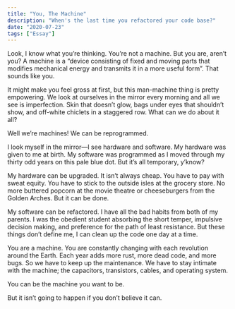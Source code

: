 ```yaml
---
title: "You, The Machine"
description: "When's the last time you refactored your code base?"
date: "2020-07-23"
tags: ["Essay"]
---
```


Look, I know what you’re thinking. You’re not a machine. But you are, aren’t you? A machine is a “device consisting of fixed and moving parts that modifies mechanical energy and transmits it in a more useful form”. That sounds like you.

It might make you feel gross at first, but this man-machine thing is pretty empowering. We look at ourselves in the mirror every morning and all we see is imperfection. Skin that doesn’t glow, bags under eyes that shouldn’t show, and off-white chiclets in a staggered row. What can we do about it all?

Well we’re machines! We can be reprogrammed.

I look myself in the mirror—I see hardware and software. My hardware was given to me at birth. My software was programmed as I moved through my thirty odd years on this pale blue dot. But it’s all temporary, y’know?

My hardware can be upgraded. It isn’t always cheap. You have to pay with sweat equity. You have to stick to the outside isles at the grocery store. No more buttered popcorn at the movie theatre or cheeseburgers from the Golden Arches. But it can be done.

My software can be refactored. I have all the bad habits from both of my parents. I was the obedient student absorbing the short temper, impulsive decision making, and preference for the path of least resistance. But these things don’t define me, I can clean up the code one day at a time.

You are a machine. You are constantly changing with each revolution around the Earth. Each year adds more rust, more dead code, and more bugs. So we have to keep up the maintenance. We have to stay intimate with the machine; the capacitors, transistors, cables, and operating system.

You can be the machine you want to be.

But it isn’t going to happen if you don’t believe it can.

